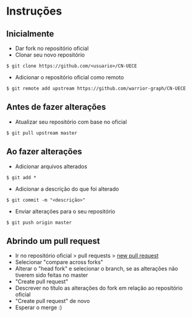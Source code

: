 # Instruções

## Inicialmente
- Dar fork no repositório oficial
- Clonar seu novo repositório
```
$ git clone https://github.com/<usuario>/CN-UECE
```
- Adicionar o repositório oficial como remoto
```
$ git remote add upstream https://github.com/warrior-graph/CN-UECE
```

## Antes de fazer alterações
- Atualizar seu repositório com base no oficial
```
$ git pull upstream master
```

## Ao fazer alterações
- Adicionar arquivos alterados
```
$ git add *
```
- Adicionar a descrição do que foi alterado
```
$ git commit -m "<descrição>"
```
- Enviar alterações para o seu repositório
```
$ git push origin master
```

## Abrindo um pull request
- Ir no repositório oficial > pull requests > [new pull request](https://github.com/warrior-graph/CN-UECE/compare)
- Selecionar "compare across forks"
- Alterar o "head fork" e selecionar o branch, se as alterações não tiverem sido feitas no master
- "Create pull request"
- Descrever no título as alterações do fork em relação ao repositório oficial
- "Create pull request" de novo
- Esperar o merge :)
